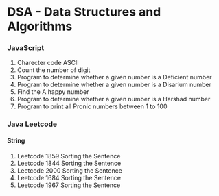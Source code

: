 # DSA - Data Structures and Algorithms

### JavaScript
1.  Charecter code ASCII
2.  Count the number of digit
3.  Program to determine whether a given number is a Deficient number
4.  Program to determine whether a given number is a Disarium number
5.  Find the A happy number
6.  Program to determine whether a given number is a Harshad number
7.  Program to print all Pronic numbers between 1 to 100

### Java Leetcode
#### String
1.  Leetcode 1859 Sorting the Sentence
2.  Leetcode 1844 Sorting the Sentence
3.  Leetcode 2000 Sorting the Sentence
4.  Leetcode 1684 Sorting the Sentence
4.  Leetcode 1967 Sorting the Sentence
